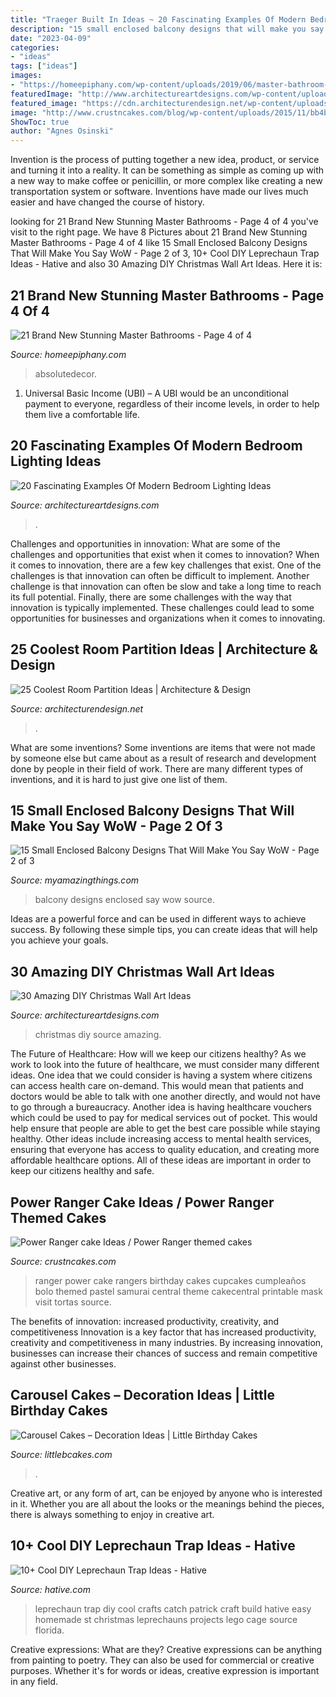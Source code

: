 ```yaml
---
title: "Traeger Built In Ideas ~ 20 Fascinating Examples Of Modern Bedroom Lighting Ideas"
description: "15 small enclosed balcony designs that will make you say wow"
date: "2023-04-09"
categories:
- "ideas"
tags: ["ideas"]
images:
- "https://homeepiphany.com/wp-content/uploads/2019/06/master-bathroom-pictures_18.jpg"
featuredImage: "http://www.architectureartdesigns.com/wp-content/uploads/2013/12/306-630x917.jpg"
featured_image: "https://cdn.architecturendesign.net/wp-content/uploads/2014/08/3137.jpg"
image: "http://www.crustncakes.com/blog/wp-content/uploads/2015/11/bb4bfb7da55c7b1e43d491b1c6ab1438.jpg"
ShowToc: true
author: "Agnes Osinski"
---
```



Invention is the process of putting together a new idea, product, or service and turning it into a reality. It can be something as simple as coming up with a new way to make coffee or penicillin, or more complex like creating a new transportation system or software. Inventions have made our lives much easier and have changed the course of history.

	

		
looking for 21 Brand New Stunning Master Bathrooms - Page 4 of 4 you've visit to the right page. We have 8 Pictures about 21 Brand New Stunning Master Bathrooms - Page 4 of 4 like 15 Small Enclosed Balcony Designs That Will Make You Say WoW - Page 2 of 3, 10+ Cool DIY Leprechaun Trap Ideas - Hative and also 30 Amazing DIY Christmas Wall Art Ideas. Here it is:
		
    
## 21 Brand New Stunning Master Bathrooms - Page 4 Of 4

<img loading=lazy src="https://homeepiphany.com/wp-content/uploads/2019/06/master-bathroom-pictures_18.jpg" onerror="this.onerror=null;this.src='https://tse1.mm.bing.net/th?id=OIP.NCNMbwFDQJtjIRlnrFPmjQHaLH&amp;pid=15.1';" alt="21 Brand New Stunning Master Bathrooms - Page 4 of 4">

_Source: homeepiphany.com_

>absolutedecor. 

	

1. Universal Basic Income (UBI) – A UBI would be an unconditional payment to everyone, regardless of their income levels, in order to help them live a comfortable life.

    
## 20 Fascinating Examples Of Modern Bedroom Lighting Ideas

<img loading=lazy src="https://www.architectureartdesigns.com/wp-content/uploads/2015/06/1245.jpg" onerror="this.onerror=null;this.src='https://tse1.mm.bing.net/th?id=OIP.1Tr3bJQc5BFAju66dfFvrQHaE8&amp;pid=15.1';" alt="20 Fascinating Examples Of Modern Bedroom Lighting Ideas">

_Source: architectureartdesigns.com_

>. 

	

Challenges and opportunities in innovation: What are some of the challenges and opportunities that exist when it comes to innovation?
When it comes to innovation, there are a few key challenges that exist. One of the challenges is that innovation can often be difficult to implement. Another challenge is that innovation can often be slow and take a long time to reach its full potential. Finally, there are some challenges with the way that innovation is typically implemented. These challenges could lead to some opportunities for businesses and organizations when it comes to innovating.

    
## 25 Coolest Room Partition Ideas | Architecture &amp; Design

<img loading=lazy src="https://cdn.architecturendesign.net/wp-content/uploads/2014/08/3137.jpg" onerror="this.onerror=null;this.src='https://tse2.mm.bing.net/th?id=OIP.0U4_h8rUDRzr4zKdHGWjhgHaLK&amp;pid=15.1';" alt="25 Coolest Room Partition Ideas | Architecture &amp; Design">

_Source: architecturendesign.net_

>. 

	

What are some inventions?
Some inventions are items that were not made by someone else but came about as a result of research and development done by people in their field of work. There are many different types of inventions, and it is hard to just give one list of them.

    
## 15 Small Enclosed Balcony Designs That Will Make You Say WoW - Page 2 Of 3

<img loading=lazy src="http://myamazingthings.com/wp-content/uploads/2017/01/balcony7-819x1024.jpg" onerror="this.onerror=null;this.src='https://tse3.mm.bing.net/th?id=OIP.KTJNeEr7NWvvrgUJB0PhQQHaJQ&amp;pid=15.1';" alt="15 Small Enclosed Balcony Designs That Will Make You Say WoW - Page 2 of 3">

_Source: myamazingthings.com_

>balcony designs enclosed say wow source. 

	

Ideas are a powerful force and can be used in different ways to achieve success. By following these simple tips, you can create ideas that will help you achieve your goals.

    
## 30 Amazing DIY Christmas Wall Art Ideas

<img loading=lazy src="http://www.architectureartdesigns.com/wp-content/uploads/2013/12/306-630x917.jpg" onerror="this.onerror=null;this.src='https://tse3.mm.bing.net/th?id=OIP.Hd6I6UsfmZy_vHjsBpJBpwHaKx&amp;pid=15.1';" alt="30 Amazing DIY Christmas Wall Art Ideas">

_Source: architectureartdesigns.com_

>christmas diy source amazing. 

	

The Future of Healthcare: How will we keep our citizens healthy?
As we work to look into the future of healthcare, we must consider many different ideas. One idea that we could consider is having a system where citizens can access health care on-demand. This would mean that patients and doctors would be able to talk with one another directly, and would not have to go through a bureaucracy. Another idea is having healthcare vouchers which could be used to pay for medical services out of pocket. This would help ensure that people are able to get the best care possible while staying healthy. Other ideas include increasing access to mental health services, ensuring that everyone has access to quality education, and creating more affordable healthcare options. All of these ideas are important in order to keep our citizens healthy and safe.

    
## Power Ranger Cake Ideas / Power Ranger Themed Cakes

<img loading=lazy src="http://www.crustncakes.com/blog/wp-content/uploads/2015/11/bb4bfb7da55c7b1e43d491b1c6ab1438.jpg" onerror="this.onerror=null;this.src='https://tse4.mm.bing.net/th?id=OIP.5cjSF9OSCVgx1XP0DTw-ZQHaLH&amp;pid=15.1';" alt="Power Ranger cake Ideas / Power Ranger themed cakes">

_Source: crustncakes.com_

>ranger power cake rangers birthday cakes cupcakes cumpleaños bolo themed pastel samurai central theme cakecentral printable mask visit tortas source. 

	

The benefits of innovation: increased productivity, creativity, and competitiveness
Innovation is a key factor that has increased productivity, creativity and competitiveness in many industries. By increasing innovation, businesses can increase their chances of success and remain competitive against other businesses.

    
## Carousel Cakes – Decoration Ideas | Little Birthday Cakes

<img loading=lazy src="https://www.littlebcakes.com/wp-content/uploads/2013/08/Wilton-Carousel-Cake.jpg" onerror="this.onerror=null;this.src='https://tse3.mm.bing.net/th?id=OIP.DiPVzq-Mleez59w0A32QUAHaJ4&amp;pid=15.1';" alt="Carousel Cakes – Decoration Ideas | Little Birthday Cakes">

_Source: littlebcakes.com_

>. 

	

Creative art, or any form of art, can be enjoyed by anyone who is interested in it. Whether you are all about the looks or the meanings behind the pieces, there is always something to enjoy in creative art.

    
## 10+ Cool DIY Leprechaun Trap Ideas - Hative

<img loading=lazy src="https://hative.com/wp-content/uploads/2014/06/leprechaun-trap-ideas/11-leprechaun-trap-ideas.jpg" onerror="this.onerror=null;this.src='https://tse4.mm.bing.net/th?id=OIP.3JO5kcPcS9iL2H4T1Aj_ngHaJ4&amp;pid=15.1';" alt="10+ Cool DIY Leprechaun Trap Ideas - Hative">

_Source: hative.com_

>leprechaun trap diy cool crafts catch patrick craft build hative easy homemade st christmas leprechauns projects lego cage source florida. 

	

Creative expressions: What are they?
Creative expressions can be anything from painting to poetry. They can also be used for commercial or creative purposes. Whether it's for words or ideas, creative expression is important in any field.

